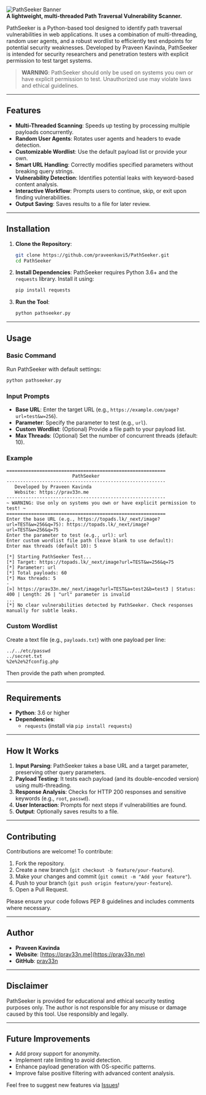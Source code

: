 ![PathSeeker Banner](https://img.shields.io/badge/PathSeeker-blue?style=for-the-badge)  
**A lightweight, multi-threaded Path Traversal Vulnerability Scanner.**

PathSeeker is a Python-based tool designed to identify path traversal vulnerabilities in web applications. It uses a combination of multi-threading, random user agents, and a robust wordlist to efficiently test endpoints for potential security weaknesses. Developed by Praveen Kavinda, PathSeeker is intended for security researchers and penetration testers with explicit permission to test target systems.

> **WARNING**: PathSeeker should only be used on systems you own or have explicit permission to test. Unauthorized use may violate laws and ethical guidelines.

---
 
## Features

- **Multi-Threaded Scanning**: Speeds up testing by processing multiple payloads concurrently.
- **Random User Agents**: Rotates user agents and headers to evade detection.
- **Customizable Wordlist**: Use the default payload list or provide your own.
- **Smart URL Handling**: Correctly modifies specified parameters without breaking query strings.
- **Vulnerability Detection**: Identifies potential leaks with keyword-based content analysis.
- **Interactive Workflow**: Prompts users to continue, skip, or exit upon finding vulnerabilities.
- **Output Saving**: Saves results to a file for later review.

---

## Installation

1. **Clone the Repository**:
   ```bash
   git clone https://github.com/praveenkavi5/PathSeeker.git
   cd PathSeeker
   ```

2. **Install Dependencies**:
   PathSeeker requires Python 3.6+ and the `requests` library. Install it using:
   ```bash
   pip install requests
   ```

3. **Run the Tool**:
   ```bash
   python pathseeker.py
   ```

---

## Usage

### Basic Command
Run PathSeeker with default settings:
```bash
python pathseeker.py
```

### Input Prompts
- **Base URL**: Enter the target URL (e.g., `https://example.com/page?url=test&w=256`).
- **Parameter**: Specify the parameter to test (e.g., `url`).
- **Custom Wordlist**: (Optional) Provide a file path to your payload list.
- **Max Threads**: (Optional) Set the number of concurrent threads (default: 10).

### Example
```plaintext
==========================================================
                        PathSeeker                    
----------------------------------------------------------
   Developed by Praveen Kavinda
   Website: https://prav33n.me
----------------------------------------------------------
~ WARNING: Use only on systems you own or have explicit permission to test! ~
==========================================================
Enter the base URL (e.g., https://topads.lk/_next/image?url=TEST&w=256&q=75): https://topads.lk/_next/image?url=TEST&w=256&q=75
Enter the parameter to test (e.g., url): url
Enter custom wordlist file path (leave blank to use default): 
Enter max threads (default 10): 5

[*] Starting PathSeeker Test...
[*] Target: https://topads.lk/_next/image?url=TEST&w=256&q=75
[*] Parameter: url
[*] Total payloads: 60
[*] Max threads: 5
-
[>] https://prav33n.me/_next/image?url=TEST&a=test2&b=test3 | Status: 400 | Length: 26 | "url" parameter is invalid
...
[*] No clear vulnerabilities detected by PathSeeker. Check responses manually for subtle leaks.
```

### Custom Wordlist
Create a text file (e.g., `payloads.txt`) with one payload per line:
```
../../etc/passwd
../secret.txt
%2e%2e%2fconfig.php
```
Then provide the path when prompted.

---

## Requirements

- **Python**: 3.6 or higher
- **Dependencies**:
  - `requests` (install via `pip install requests`)

---

## How It Works

1. **Input Parsing**: PathSeeker takes a base URL and a target parameter, preserving other query parameters.
2. **Payload Testing**: It tests each payload (and its double-encoded version) using multi-threading.
3. **Response Analysis**: Checks for HTTP 200 responses and sensitive keywords (e.g., `root`, `passwd`).
4. **User Interaction**: Prompts for next steps if vulnerabilities are found.
5. **Output**: Optionally saves results to a file.

---

## Contributing

Contributions are welcome! To contribute:

1. Fork the repository.
2. Create a new branch (`git checkout -b feature/your-feature`).
3. Make your changes and commit (`git commit -m "Add your feature"`).
4. Push to your branch (`git push origin feature/your-feature`).
5. Open a Pull Request.

Please ensure your code follows PEP 8 guidelines and includes comments where necessary.


---

## Author

- **Praveen Kavinda**
- **Website**: [https://prav33n.me](https://prav33n.me)
- **GitHub**: [prav33n](https://github.com/praveenkavi5)

---

## Disclaimer

PathSeeker is provided for educational and ethical security testing purposes only. The author is not responsible for any misuse or damage caused by this tool. Use responsibly and legally.

---

## Future Improvements

- Add proxy support for anonymity.
- Implement rate limiting to avoid detection.
- Enhance payload generation with OS-specific patterns.
- Improve false positive filtering with advanced content analysis.

Feel free to suggest new features via [Issues](https://github.com/praveenkavi5/PathSeeker/issues)!
```

